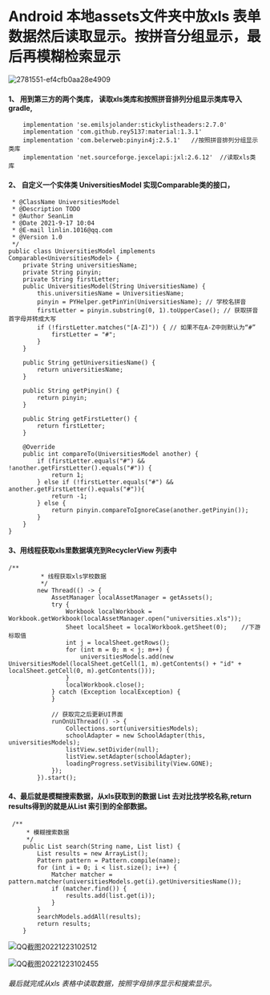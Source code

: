 # Android 本地assets文件夹中放xls 表单数据然后读取显示。按拼音分组显示，最后再模糊检索显示
![2781551-ef4cfb0aa28e4909](https://user-images.githubusercontent.com/13359093/209094530-ec428107-259a-482b-9bf1-25059a6429f6.gif)
#### 1、 用到第三方的两个类库， 读取xls类库和按照拼音排列分组显示类库导入gradle,
``` implementation 'cc.solart:turbo-recyclerview-helper:1.0.3-beta'
    implementation 'se.emilsjolander:stickylistheaders:2.7.0'
    implementation 'com.github.rey5137:material:1.3.1'
    implementation 'com.belerweb:pinyin4j:2.5.1'   //按照拼音排列分组显示类库
    implementation 'net.sourceforge.jexcelapi:jxl:2.6.12'  //读取xls类库
```
    
#### 2、 自定义一个实体类 UniversitiesModel 实现Comparable类的接口，
``` /**
 * @ClassName UniversitiesModel
 * @Description TODO
 * @Author SeanLim
 * @Date 2021-9-17 10:04
 * @E-mail linlin.1016@qq.com
 * @Version 1.0
 */
public class UniversitiesModel implements Comparable<UniversitiesModel> {
    private String universitiesName;
    private String pinyin;
    private String firstLetter;
    public UniversitiesModel(String UniversitiesName) {
        this.universitiesName = UniversitiesName;
        pinyin = PYHelper.getPinYin(UniversitiesName); // 学校名拼音
        firstLetter = pinyin.substring(0, 1).toUpperCase(); // 获取拼音首字母并转成大写
        if (!firstLetter.matches("[A-Z]")) { // 如果不在A-Z中则默认为“#”
            firstLetter = "#";
        }
    }

    public String getUniversitiesName() {
        return universitiesName;
    }

    public String getPinyin() {
        return pinyin;
    }

    public String getFirstLetter() {
        return firstLetter;
    }

    @Override
    public int compareTo(UniversitiesModel another) {
        if (firstLetter.equals("#") && !another.getFirstLetter().equals("#")) {
            return 1;
        } else if (!firstLetter.equals("#") && another.getFirstLetter().equals("#")){
            return -1;
        } else {
            return pinyin.compareToIgnoreCase(another.getPinyin());
        }
    }
} 
```
#### 3、用线程获取xls里数据填充到RecyclerView 列表中
```
/**
         * 线程获取xls学校数据
         */
        new Thread(() -> {
            AssetManager localAssetManager = getAssets();
            try {
                Workbook localWorkbook = Workbook.getWorkbook(localAssetManager.open("universities.xls"));
                Sheet localSheet = localWorkbook.getSheet(0);    //下游标取值
                int j = localSheet.getRows();
                for (int m = 0; m < j; m++) {
                    universitiesModels.add(new UniversitiesModel(localSheet.getCell(1, m).getContents() + "id" + localSheet.getCell(0, m).getContents()));
                }
                localWorkbook.close();
            } catch (Exception localException) {
            }

            // 获取完之后更新UI界面
            runOnUiThread(() -> {
                Collections.sort(universitiesModels);
                schoolAdapter = new SchoolAdapter(this, universitiesModels);
                listView.setDivider(null);
                listView.setAdapter(schoolAdapter);
                loadingProgress.setVisibility(View.GONE);
            });
        }).start();
```
#### 4、最后就是模糊搜索数据，从xls获取到的数据 List 去对比找学校名称,return results得到的就是从List 索引到的全部数据。
```
 /**
     * 模糊搜索数据
     */
    public List search(String name, List list) {
        List results = new ArrayList();
        Pattern pattern = Pattern.compile(name);
        for (int i = 0; i < list.size(); i++) {
            Matcher matcher = pattern.matcher(universitiesModels.get(i).getUniversitiesName());
            if (matcher.find()) {
                results.add(list.get(i));
            }
        }
        searchModels.addAll(results);
        return results;
    }
```
![QQ截图20221223102512](https://user-images.githubusercontent.com/13359093/209258558-f9e39502-d827-4beb-9e89-f6816aefcdb8.png)

![QQ截图20221223102455](https://user-images.githubusercontent.com/13359093/209258565-7e18fd8d-f02a-4c35-b04d-156bf000fac4.png)

###### 最后就完成从xls 表格中读取数据，按照字母排序显示和搜索显示。
